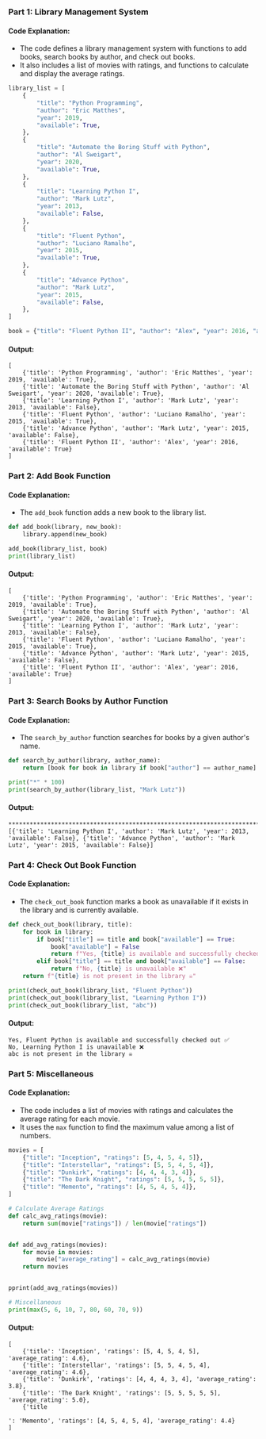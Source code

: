 ### Part 1: Library Management System

#### Code Explanation:
- The code defines a library management system with functions to add books, search books by author, and check out books.
- It also includes a list of movies with ratings, and functions to calculate and display the average ratings.

```python
library_list = [
    {
        "title": "Python Programming",
        "author": "Eric Matthes",
        "year": 2019,
        "available": True,
    },
    {
        "title": "Automate the Boring Stuff with Python",
        "author": "Al Sweigart",
        "year": 2020,
        "available": True,
    },
    {
        "title": "Learning Python I",
        "author": "Mark Lutz",
        "year": 2013,
        "available": False,
    },
    {
        "title": "Fluent Python",
        "author": "Luciano Ramalho",
        "year": 2015,
        "available": True,
    },
    {
        "title": "Advance Python",
        "author": "Mark Lutz",
        "year": 2015,
        "available": False,
    },
]

book = {"title": "Fluent Python II", "author": "Alex", "year": 2016, "available": True}
```

#### Output:
```
[
    {'title': 'Python Programming', 'author': 'Eric Matthes', 'year': 2019, 'available': True},
    {'title': 'Automate the Boring Stuff with Python', 'author': 'Al Sweigart', 'year': 2020, 'available': True},
    {'title': 'Learning Python I', 'author': 'Mark Lutz', 'year': 2013, 'available': False},
    {'title': 'Fluent Python', 'author': 'Luciano Ramalho', 'year': 2015, 'available': True},
    {'title': 'Advance Python', 'author': 'Mark Lutz', 'year': 2015, 'available': False},
    {'title': 'Fluent Python II', 'author': 'Alex', 'year': 2016, 'available': True}
]
```

### Part 2: Add Book Function

#### Code Explanation:
- The `add_book` function adds a new book to the library list.

```python
def add_book(library, new_book):
    library.append(new_book)

add_book(library_list, book)
print(library_list)
```

#### Output:
```
[
    {'title': 'Python Programming', 'author': 'Eric Matthes', 'year': 2019, 'available': True},
    {'title': 'Automate the Boring Stuff with Python', 'author': 'Al Sweigart', 'year': 2020, 'available': True},
    {'title': 'Learning Python I', 'author': 'Mark Lutz', 'year': 2013, 'available': False},
    {'title': 'Fluent Python', 'author': 'Luciano Ramalho', 'year': 2015, 'available': True},
    {'title': 'Advance Python', 'author': 'Mark Lutz', 'year': 2015, 'available': False},
    {'title': 'Fluent Python II', 'author': 'Alex', 'year': 2016, 'available': True}
]
```

### Part 3: Search Books by Author Function

#### Code Explanation:
- The `search_by_author` function searches for books by a given author's name.

```python
def search_by_author(library, author_name):
    return [book for book in library if book["author"] == author_name]

print("*" * 100)
print(search_by_author(library_list, "Mark Lutz"))
```

#### Output:
```
****************************************************************************************************
[{'title': 'Learning Python I', 'author': 'Mark Lutz', 'year': 2013, 'available': False}, {'title': 'Advance Python', 'author': 'Mark Lutz', 'year': 2015, 'available': False}]
```

### Part 4: Check Out Book Function

#### Code Explanation:
- The `check_out_book` function marks a book as unavailable if it exists in the library and is currently available.

```python
def check_out_book(library, title):
    for book in library:
        if book["title"] == title and book["available"] == True:
            book["available"] = False
            return f"Yes, {title} is available and successfully checked out ✅"
        elif book["title"] == title and book["available"] == False:
            return f"No, {title} is unavailable ❌"
    return f"{title} is not present in the library ☠️"

print(check_out_book(library_list, "Fluent Python"))
print(check_out_book(library_list, "Learning Python I"))
print(check_out_book(library_list, "abc"))
```

#### Output:
```
Yes, Fluent Python is available and successfully checked out ✅
No, Learning Python I is unavailable ❌
abc is not present in the library ☠️
```

### Part 5: Miscellaneous

#### Code Explanation:
- The code includes a list of movies with ratings and calculates the average rating for each movie.
- It uses the `max` function to find the maximum value among a list of numbers.

```python
movies = [
    {"title": "Inception", "ratings": [5, 4, 5, 4, 5]},
    {"title": "Interstellar", "ratings": [5, 5, 4, 5, 4]},
    {"title": "Dunkirk", "ratings": [4, 4, 4, 3, 4]},
    {"title": "The Dark Knight", "ratings": [5, 5, 5, 5, 5]},
    {"title": "Memento", "ratings": [4, 5, 4, 5, 4]},
]

# Calculate Average Ratings
def calc_avg_ratings(movie):
    return sum(movie["ratings"]) / len(movie["ratings"])


def add_avg_ratings(movies):
    for movie in movies:
        movie["average_rating"] = calc_avg_ratings(movie)
    return movies


pprint(add_avg_ratings(movies))

# Miscellaneous
print(max(5, 6, 10, 7, 80, 60, 70, 9))
```

#### Output:
```
[
    {'title': 'Inception', 'ratings': [5, 4, 5, 4, 5], 'average_rating': 4.6},
    {'title': 'Interstellar', 'ratings': [5, 5, 4, 5, 4], 'average_rating': 4.6},
    {'title': 'Dunkirk', 'ratings': [4, 4, 4, 3, 4], 'average_rating': 3.8},
    {'title': 'The Dark Knight', 'ratings': [5, 5, 5, 5, 5], 'average_rating': 5.0},
    {'title

': 'Memento', 'ratings': [4, 5, 4, 5, 4], 'average_rating': 4.4}
]
```
